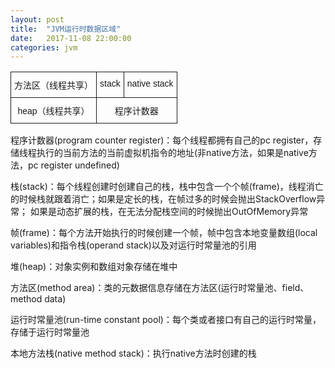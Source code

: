 ```yaml
---
layout: post
title:  "JVM运行时数据区域"
date:   2017-11-08 22:00:00
categories: jvm
---
```


<style type="text/css">
.tg  {border-collapse:collapse;border-spacing:0;}
.tg td{font-family:Arial, sans-serif;font-size:14px;padding:10px 5px;border-style:solid;border-width:1px;overflow:hidden;word-break:normal;}
.tg th{font-family:Arial, sans-serif;font-size:14px;font-weight:normal;padding:10px 5px;border-style:solid;border-width:1px;overflow:hidden;word-break:normal;}
.tg .tg-baqh{text-align:center;vertical-align:top}
</style>
<table class="tg">
  <tr>
    <th class="tg-baqh">方法区（线程共享）</th>
    <th class="tg-baqh">stack</th>
    <th class="tg-baqh">native stack</th>
  </tr>
  <tr>
    <td class="tg-baqh">heap（线程共享）</td>
    <td class="tg-baqh" colspan="2">程序计数器</td>
  </tr>
</table>

程序计数器(program counter register)：每个线程都拥有自己的pc register，存储线程执行的当前方法的当前虚拟机指令的地址(非native方法，如果是native方法，pc register undefined)

栈(stack)：每个线程创建时创建自己的栈，栈中包含一个个帧(frame)，线程消亡的时候栈就跟着消亡；如果是定长的栈，在帧过多的时候会抛出StackOverflow异常；
如果是动态扩展的栈，在无法分配栈空间的时候抛出OutOfMemory异常

帧(frame)：每个方法开始执行的时候创建一个帧，帧中包含本地变量数组(local variables)和指令栈(operand stack)以及对运行时常量池的引用

堆(heap)：对象实例和数组对象存储在堆中

方法区(method area)：类的元数据信息存储在方法区(运行时常量池、field、method data)

运行时常量池(run-time constant pool)：每个类或者接口有自己的运行时常量，存储于运行时常量池

本地方法栈(native method stack)：执行native方法时创建的栈